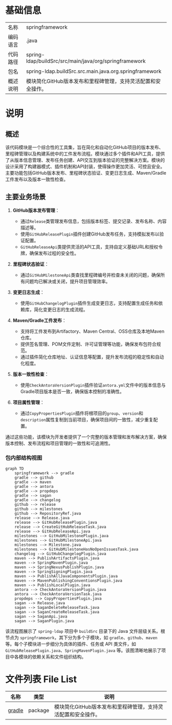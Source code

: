 # 基础信息

|      |      |
|------|------|
| 名称 | springframework |
| 编码语言 | .java |
| 代码路径 | spring-ldap/buildSrc/src/main/java/org/springframework |
| 包名 | spring-ldap.buildSrc.src.main.java.org.springframework |
| 概述说明 | 模块简化GitHub版本发布和里程碑管理，支持灵活配置和安全操作。 |

# 说明

## 概述

该代码模块是一个综合性的工具集，旨在简化和自动化GitHub项目的版本发布、里程碑管理以及构建系统中的工件发布流程。模块通过多个插件和API工具，提供了从版本信息管理、发布任务创建、API交互到版本验证的完整解决方案。模块的设计采用了构建器模式、插件机制和API封装，使得操作更加灵活、可控且安全。主要功能包括GitHub版本发布、里程碑状态验证、变更日志生成、Maven/Gradle工件发布以及版本一致性检查。

## 主要业务场景

1. **GitHub版本发布管理**：
   - 通过`Release`类管理发布信息，包括版本标签、提交记录、发布名称、内容描述等。
   - 使用`GitHubReleasePlugin`插件创建GitHub发布任务，支持模拟发布以验证配置。
   - `GitHubReleaseApi`类提供灵活的API工具，支持自定义基础URL和授权令牌，确保发布过程的安全性。

2. **里程碑状态验证**：
   - 通过`GitHubMilestoneApi`类查找里程碑编号并检查未关闭的问题，确保所有问题均已解决或关闭，提升项目管理效率。

3. **变更日志生成**：
   - 使用`GitHubChangelogPlugin`插件生成变更日志，支持配置生成任务和依赖库，简化变更日志的生成流程。

4. **Maven/Gradle工件发布**：
   - 支持将工件发布到Artifactory、Maven Central、OSS仓库及本地Maven仓库。
   - 提供签名管理、POM文件定制、许可证管理等功能，确保发布包符合规范。
   - 通过插件简化仓库地址、认证信息等配置，提升发布流程的稳定性和自动化程度。

5. **版本一致性检查**：
   - 使用`CheckAntoraVersionPlugin`插件验证`antora.yml`文件中的版本信息与Gradle项目版本是否一致，确保版本控制的准确性。

6. **项目属性管理**：
   - 通过`CopyPropertiesPlugin`插件将根项目的`group`、`version`和`description`属性复制到当前项目，确保项目间的一致性，减少重复配置。

通过这些功能，该模块为开发者提供了一个完整的版本管理和发布解决方案，确保版本控制、发布流程和项目管理的一致性和可追溯性。


### 包内部结构视图

```mermaid
graph TD
    springframework --> gradle
    gradle --> github
    gradle --> maven
    gradle --> antora
    gradle --> propdeps
    gradle --> sagan
    gradle --> changelog
    github --> release
    github --> milestones
    github --> RepositoryRef.java
    release --> Release.java
    release --> GitHubReleasePlugin.java
    release --> CreateGitHubReleaseTask.java
    release --> GitHubReleaseApi.java
    milestones --> GitHubMilestonePlugin.java
    milestones --> GitHubMilestoneApi.java
    milestones --> Milestone.java
    milestones --> GitHubMilestoneHasNoOpenIssuesTask.java
    changelog --> GitHubChangelogPlugin.java
    maven --> PublishArtifactsPlugin.java
    maven --> SpringMavenPlugin.java
    maven --> SpringNexusPublishPlugin.java
    maven --> SpringSigningPlugin.java
    maven --> PublishAllJavaComponentsPlugin.java
    maven --> MavenPublishingConventionsPlugin.java
    maven --> PublishLocalPlugin.java
    antora --> CheckAntoraVersionPlugin.java
    antora --> CheckAntoraVersionTask.java
    propdeps --> CopyPropertiesPlugin.java
    sagan --> Release.java
    sagan --> SaganDeleteReleaseTask.java
    sagan --> SaganCreateReleaseTask.java
    sagan --> SaganApi.java
    sagan --> SaganPlugin.java
```

该流程图展示了 `spring-ldap` 项目中 `buildSrc` 目录下的 Java 文件层级关系。根节点为 `springframework`，其下分为多个子模块，如 `gradle`、`github`、`maven` 等。每个子模块进一步细分为具体的插件、任务或 API 类文件，如 `GitHubReleasePlugin.java`、`SpringMavenPlugin.java` 等。该图清晰地展示了项目中各模块的依赖关系和文件组织结构。

# 文件列表 File List

| 名称   | 类型  | 说明 |
|-------|------|-------------|
| [gradle](gradle/_module.md) | package | 模块简化GitHub版本发布和里程碑管理，支持灵活配置和安全操作。 |


